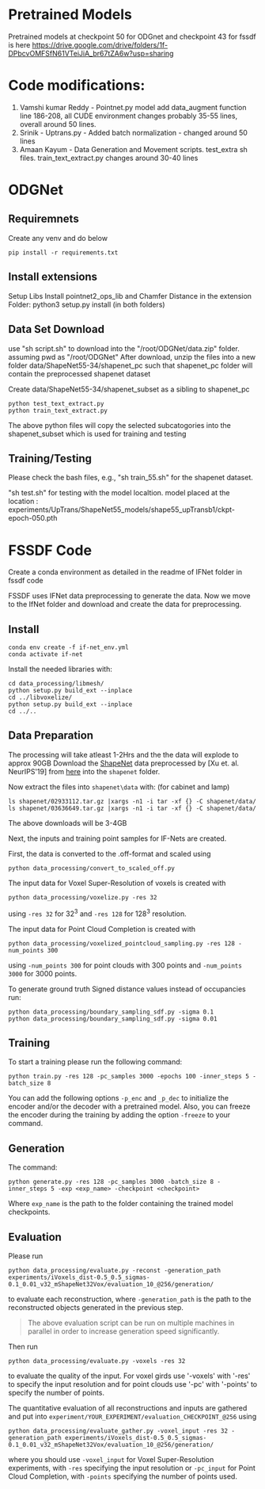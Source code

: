 # Pretrained Models
Pretrained models at checkpoint 50 for ODGnet and checkpoint 43 for fssdf
is here https://drive.google.com/drive/folders/1f-DPbcvOMFSfN61VTeiJiA_br67tZA6w?usp=sharing


# Code modifications:
1. Vamshi kumar Reddy - Pointnet.py model add data_augment function
line 186-208, all CUDE environment changes probably 35-55 lines,  overall around 50 lines.
2. Srinik - Uptrans.py - Added batch normalization - changed around 50 lines
3. Amaan Kayum - Data Generation and Movement scripts. test_extra sh files. train_text_extract.py
changes around 30-40 lines


# ODGNet
## Requiremnets
Create any venv and do below
```
pip install -r requirements.txt
```

## Install extensions 
Setup Libs
Install pointnet2_ops_lib and Chamfer Distance in the extension Folder:
python3 setup.py install (in both folders)

## Data Set Download
use "sh script.sh" to download into the "/root/ODGNet/data.zip" folder. assuming pwd as "/root/ODGNet"
After download, unzip the files into a new folder data/ShapeNet55-34/shapenet_pc such that shapenet_pc folder will contain the preprocessed shapenet dataset

Create data/ShapeNet55-34/shapenet_subset as a sibling to shapenet_pc

```
python test_text_extract.py
python train_text_extract.py
```

The above python files will copy the selected subcatogories into the shapenet_subset which is used for training and testing

## Training/Testing
Please check the bash files, e.g., "sh train_55.sh" for the shapenet dataset.

"sh test.sh" for testing with the model localtion.
model placed at the location : experiments/UpTrans/ShapeNet55_models/shape55_upTransb1/ckpt-epoch-050.pth

# FSSDF Code
Create a conda environment as detailed in the readme of IFNet folder in fssdf code

FSSDF uses IFNet data preprocessing to generate the data. Now we move to the IfNet folder
and download and create the data for preprocessing.

## Install
```
conda env create -f if-net_env.yml
conda activate if-net
```

Install the needed libraries with:
```
cd data_processing/libmesh/
python setup.py build_ext --inplace
cd ../libvoxelize/
python setup.py build_ext --inplace
cd ../..
```

## Data Preparation

The processing will take atleast 1-2Hrs and the the data will explode to approx 90GB 
Download the [ShapeNet](https://www.shapenet.org/) data preprocessed by [Xu et. al. NeurIPS'19] from [here](https://drive.google.com/drive/folders/1QGhDW335L7ra31uw5U-0V7hB-viA0JXr)
into the `shapenet` folder.

Now extract the files into `shapenet\data` with: (for cabinet and lamp)

```
ls shapenet/02933112.tar.gz |xargs -n1 -i tar -xf {} -C shapenet/data/
ls shapenet/03636649.tar.gz |xargs -n1 -i tar -xf {} -C shapenet/data/
```
The above downloads will be 3-4GB

Next, the inputs and training point samples for IF-Nets are created. 

First, the data is converted to the .off-format and scaled using
```
python data_processing/convert_to_scaled_off.py
```

The input data for Voxel Super-Resolution of voxels is created with
```
python data_processing/voxelize.py -res 32
```
using `-res 32` for 32<sup>3</sup> and `-res 128` for 128<sup>3</sup> resolution.

The input data for Point Cloud Completion is created with
```
python data_processing/voxelized_pointcloud_sampling.py -res 128 -num_points 300
```
using `-num_points 300` for point clouds with 300 points and `-num_points 3000` for 3000 points.



To generate ground truth Signed distance values instead of occupancies run:
```
python data_processing/boundary_sampling_sdf.py -sigma 0.1
python data_processing/boundary_sampling_sdf.py -sigma 0.01
```
## Training
 To start a training please run  the following command:
 ````
 python train.py -res 128 -pc_samples 3000 -epochs 100 -inner_steps 5 -batch_size 8

````
  You can add the following  options `-p_enc` and `_p_dec` to initialize the encoder and/or the decoder with a pretrained model. Also, you can freeze the encoder during the training by adding the option  `-freeze` to your command. 

## Generation

The command:

````
python generate.py -res 128 -pc_samples 3000 -batch_size 8 -inner_steps 5 -exp <exp_name> -checkpoint <checkpoint>  
````
Where `exp_name` is the path to the folder containing the trained model checkpoints.

## Evaluation
Please run

```
python data_processing/evaluate.py -reconst -generation_path experiments/iVoxels_dist-0.5_0.5_sigmas-0.1_0.01_v32_mShapeNet32Vox/evaluation_10_@256/generation/
```
to evaluate each reconstruction, where `-generation_path` is the path to the reconstructed objects generated in the previous step.
> The above evaluation script can be run on multiple machines in parallel in order to increase generation speed significantly.

Then run
```
python data_processing/evaluate.py -voxels -res 32
```
 to evaluate the quality of the input. For voxel girds use '-voxels' with '-res' to specify the input resolution and for point clouds use '-pc' with '-points' to specify the number of points.

The quantitative evaluation of all reconstructions and inputs are gathered and put into `experiment/YOUR_EXPERIMENT/evaluation_CHECKPOINT_@256` using

```
python data_processing/evaluate_gather.py -voxel_input -res 32 -generation_path experiments/iVoxels_dist-0.5_0.5_sigmas-0.1_0.01_v32_mShapeNet32Vox/evaluation_10_@256/generation/
```
where you should use `-voxel_input` for Voxel Super-Resolution experiments, with `-res` specifying the input resolution or `-pc_input` for Point Cloud Completion, with `-points` specifying the number of points used.

